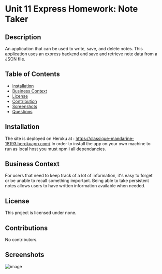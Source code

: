 # Unit 11 Express Homework: Note Taker

## Description

An application that can be used to write, save, and delete notes. This application uses an express backend and save and retrieve note data from a JSON file.


  ## Table of Contents 
  
  * [Installation](#installation) 
  * [Business Context](#businesscontext)
  * [License](#license)
  * [Contribution](#contributions)
  * [Screenshots](#tests)
  * [Questions](#questions)

## Installation
  
The site is deployed on Heroku at : https://classique-mandarine-18193.herokuapp.com/
In order to install the app on your own machine to run as local host you must npm i all dependancies. 

## Business Context

For users that need to keep track of a lot of information, it's easy to forget or be unable to recall something important. Being able to take persistent notes allows users to have written information available when needed.

 ## License
  
This project is licensed under none.

## Contributions
  
No contributors. 

## Screenshots

![image](screenshotindex1.PNG)